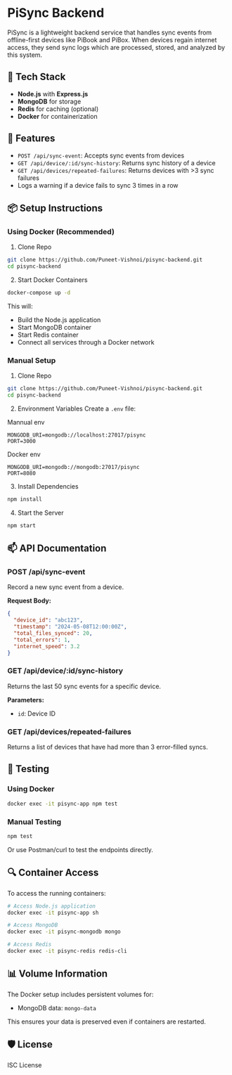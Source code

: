 # PiSync Backend

PiSync is a lightweight backend service that handles sync events from offline-first devices like PiBook and PiBox. When devices regain internet access, they send sync logs which are processed, stored, and analyzed by this system.

## 🔧 Tech Stack

* **Node.js** with **Express.js**
* **MongoDB** for storage
* **Redis** for caching (optional)
* **Docker** for containerization

## 🚀 Features

* `POST /api/sync-event`: Accepts sync events from devices
* `GET /api/device/:id/sync-history`: Returns sync history of a device
* `GET /api/devices/repeated-failures`: Returns devices with >3 sync failures
* Logs a warning if a device fails to sync 3 times in a row

## 📦 Setup Instructions

### Using Docker (Recommended)

1. Clone Repo

```bash
git clone https://github.com/Puneet-Vishnoi/pisync-backend.git
cd pisync-backend
```

2. Start Docker Containers

```bash
docker-compose up -d
```

This will:
- Build the Node.js application
- Start MongoDB container
- Start Redis container
- Connect all services through a Docker network

### Manual Setup

1. Clone Repo

```bash
git clone https://github.com/Puneet-Vishnoi/pisync-backend.git
cd pisync-backend
```

2. Environment Variables
Create a `.env` file:

Mannual env
```
MONGODB_URI=mongodb://localhost:27017/pisync
PORT=3000
```
Docker env
```
MONGODB_URI=mongodb://mongodb:27017/pisync
PORT=8080
```

3. Install Dependencies

```bash
npm install
```

4. Start the Server

```bash
npm start
```

## 📫 API Documentation

### POST /api/sync-event

Record a new sync event from a device.

**Request Body:**
```json
{
  "device_id": "abc123",
  "timestamp": "2024-05-08T12:00:00Z",
  "total_files_synced": 20,
  "total_errors": 1,
  "internet_speed": 3.2
}
```

### GET /api/device/:id/sync-history

Returns the last 50 sync events for a specific device.

**Parameters:**
- `id`: Device ID

### GET /api/devices/repeated-failures

Returns a list of devices that have had more than 3 error-filled syncs.

## 🧪 Testing

### Using Docker

```bash
docker exec -it pisync-app npm test
```

### Manual Testing

```bash
npm test
```

Or use Postman/curl to test the endpoints directly.

## 🔍 Container Access

To access the running containers:

```bash
# Access Node.js application
docker exec -it pisync-app sh

# Access MongoDB
docker exec -it pisync-mongodb mongo

# Access Redis
docker exec -it pisync-redis redis-cli
```

## 📊 Volume Information

The Docker setup includes persistent volumes for:
- MongoDB data: `mongo-data`

This ensures your data is preserved even if containers are restarted.

## 🛡️ License

ISC License
